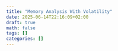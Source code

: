```yaml
---
title: "Memory Analysis With Volatility"
date: 2025-06-14T22:16:09+02:00
draft: true
math: false
tags: []
categories: []
---
```

